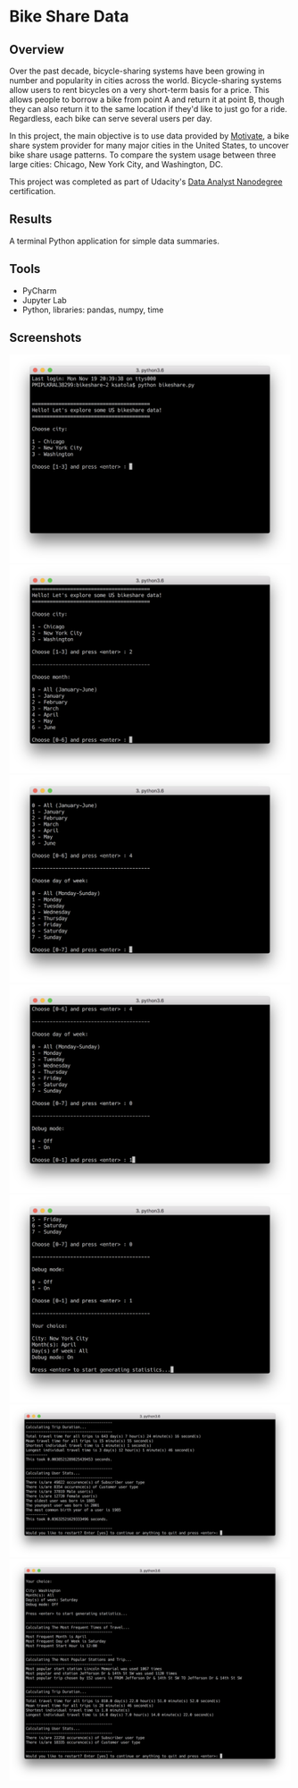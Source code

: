# Bike Share Data

## Overview
Over the past decade, bicycle-sharing systems have been growing in number and popularity in cities across the world. Bicycle-sharing systems allow users to rent bicycles on a very short-term basis for a price. This allows people to borrow a bike from point A and return it at point B, though they can also return it to the same location if they'd like to just go for a ride. Regardless, each bike can serve several users per day.

In this project, the main objective is to use data provided by [Motivate](https://www.motivateco.com/), a bike share system provider for many major cities in the United States, to uncover bike share usage patterns. To compare the system usage between three large cities: Chicago, New York City, and Washington, DC.

This project was completed as part of Udacity's [Data Analyst Nanodegree](https://eu.udacity.com/course/data-analyst-nanodegree--nd002) certification.

## Results
A terminal Python application for simple data summaries.

## Tools
- PyCharm
- Jupyter Lab
- Python, libraries: pandas, numpy, time

## Screenshots

![01](/screens/01.png)
![02](/screens/02.png)
![03](/screens/03.png)
![04](/screens/04.png)
![05](/screens/05.png)
![06](/screens/06.png)
![07](/screens/07.png)
